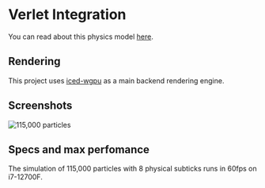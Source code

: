 # Verlet Integration

You can read about this physics model [here](https://en.wikipedia.org/wiki/Verlet_integration).

## Rendering

This project uses [iced-wgpu](https://github.com/iced-rs/iced) as a main backend rendering engine.

## Screenshots

![115,000 particles](images/image.png)

## Specs and max perfomance

The simulation of 115,000 particles with 8 physical subticks runs in 60fps on i7-12700F.